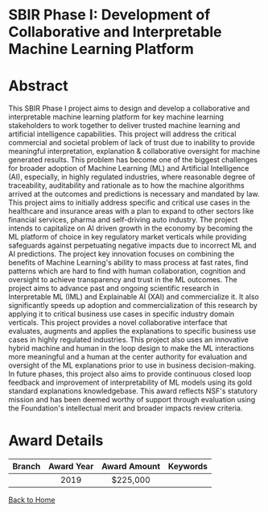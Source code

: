 
SBIR Phase I: Development of Collaborative and Interpretable Machine Learning Platform
======================================================================================

# Abstract


This SBIR Phase I project aims to design and develop a collaborative and interpretable machine learning platform for key machine learning stakeholders to work together to deliver trusted machine learning and artificial intelligence capabilities. This project will address the critical commercial and societal problem of lack of trust due to inability to provide meaningful interpretation, explanation & collaborative oversight for machine generated results. This problem has become one of the biggest challenges for broader adoption of Machine Learning (ML) and Artificial Intelligence (AI), especially, in highly regulated industries, where reasonable degree of traceability, auditability and rationale as to how the machine algorithms arrived at the outcomes and predictions is necessary and mandated by law. This project aims to initially address specific and critical use cases in the healthcare and insurance areas with a plan to expand to other sectors like financial services, pharma and self-driving auto industry. The project intends to capitalize on AI driven growth in the economy by becoming the ML platform of choice in key regulatory market verticals while providing safeguards against perpetuating negative impacts due to incorrect ML and AI predictions. The project key innovation focuses on combining the benefits of Machine Learning's ability to mass process at fast rates, find patterns which are hard to find with human collaboration, cognition and oversight to achieve transparency and trust in the ML outcomes. The project aims to advance past and ongoing scientific research in Interpretable ML (IML) and Explainable AI (XAI) and commercialize it. It also significantly speeds up adoption and commercialization of this research by applying it to critical business use cases in specific industry domain verticals. This project provides a novel collaborative interface that evaluates, augments and applies the explanations to specific business use cases in highly regulated industries. This project also uses an innovative hybrid machine and human in the loop design to make the ML interactions more meaningful and a human at the center authority for evaluation and oversight of the ML explanations prior to use in business decision-making. In future phases, this project also aims to provide continuous closed loop feedback and improvement of interpretability of ML models using its gold standard explanations knowledgebase. This award reflects NSF's statutory mission and has been deemed worthy of support through evaluation using the Foundation's intellectual merit and broader impacts review criteria.  

# Award Details

|Branch|Award Year|Award Amount|Keywords|
| :---: | :---: | :---: | :---: |
||2019|$225,000||
  
  


[Back to Home](https://github.com/chrischow/dod_sbir_awards/JT/#476)